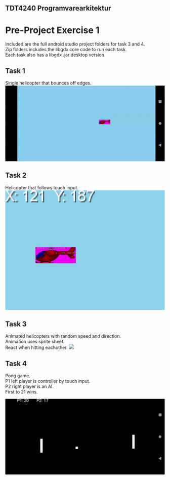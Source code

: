 ## TDT4240 Programvarearkitektur
# Pre-Project Exercise 1 

Included are the full android studio project folders for task 3 and 4.  
Zip folders includes the libgdx core code to run each task.  
Each task also has a libgdx .jar desktop version.


## Task 1  
Single helicopter that bounces off edges.
![](gifs/task1.gif)  

## Task 2
Helicopter that follows touch input.
![](gifs/task2.gif)  


## Task 3  
Animated helicopters with random speed and direction.  
Animation uses sprite sheet.  
React when hitting eachother.
![](gifs/task3.gif)  


## Task 4
Pong game.  
P1 left player is controller by touch input.  
P2 right player is an AI.  
First to 21 wins.

![](gifs/task4.gif)  